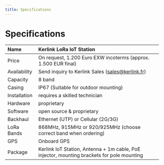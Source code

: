 ```yaml
---
title: Specifications
---
```


# Specifications

Name | Kerlink LoRa IoT Station
:----|:------
Price | On request, 1.200 Euro EXW incoterms (approx. 1.500 EUR final)
Availability | Send inquiry to Kerlink Sales (sales@kerlink.fr)
Capacity | 8 band
Casing | IP67 (Suitable for outdoor mounting)
Installation | requires a skilled technician
Hardware | proprietary
Software | open source & proprietary
Backhaul | Ethernet (UTP) or Cellular (2G/3G)
LoRa Bands | 868MHz, 915MHz or 920/925MHz (choose correct band when ordering)
GPS | Onboard GPS
Package | Kerlink IoT Station, Antenna + 1m cable, PoE injector, mounting brackets for pole mounting

